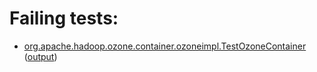 # Failing tests: 

 * [org.apache.hadoop.ozone.container.ozoneimpl.TestOzoneContainer](/tmp/log/pr/pr-hdds-2149-5vv2b/unit/workdir/hadoop-hdds/container-service/org.apache.hadoop.ozone.container.ozoneimpl.TestOzoneContainer.txt) ([output](/tmp/log/pr/pr-hdds-2149-5vv2b/unit/workdir/hadoop-hdds/container-service/org.apache.hadoop.ozone.container.ozoneimpl.TestOzoneContainer-output.txt/))
